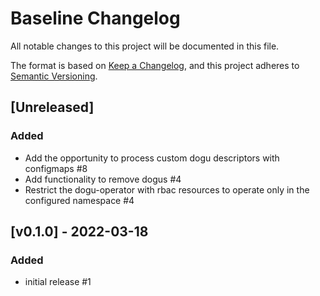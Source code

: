 # Baseline Changelog
All notable changes to this project will be documented in this file.

The format is based on [Keep a Changelog](https://keepachangelog.com/en/1.0.0/),
and this project adheres to [Semantic Versioning](https://semver.org/spec/v2.0.0.html).

## [Unreleased]
### Added
- Add the opportunity to process custom dogu descriptors with configmaps #8
- Add functionality to remove dogus #4
- Restrict the dogu-operator with rbac resources to operate only in the configured namespace #4

## [v0.1.0] - 2022-03-18
### Added
- initial release #1
